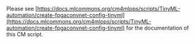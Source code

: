 Please see [https://docs.mlcommons.org/cm4mlops/scripts/TinyML-automation/create-fpgaconvnet-config-tinyml](https://docs.mlcommons.org/cm4mlops/scripts/TinyML-automation/create-fpgaconvnet-config-tinyml) for the documentation of this CM script.
